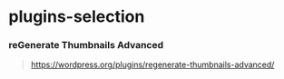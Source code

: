 # plugins-selection



### reGenerate Thumbnails Advanced
> https://wordpress.org/plugins/regenerate-thumbnails-advanced/
